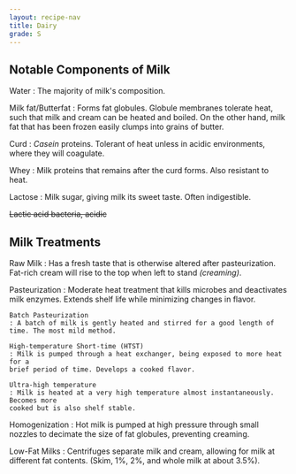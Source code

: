 ```yaml
---
layout: recipe-nav
title: Dairy
grade: S
---
```

## Notable Components of Milk
Water
: The majority of milk's composition.

Milk fat/Butterfat
: Forms fat globules. Globule membranes tolerate heat, such that milk and cream
can be heated and boiled. On the other hand, milk fat that has been frozen 
easily clumps into grains of butter. 

Curd
: *Casein* proteins. Tolerant of heat unless in acidic environments, where 
they will coagulate.

Whey
: Milk proteins that remains after the curd forms. Also resistant to heat.

Lactose
: Milk sugar, giving milk its sweet taste. Often indigestible.

~~Lactic acid bacteria, acidic~~

## Milk Treatments

Raw Milk
: Has a fresh taste that is otherwise altered after pasteurization. Fat-rich 
cream will rise to the top when left to stand *(creaming)*.

Pasteurization
: Moderate heat treatment that kills microbes and deactivates milk enzymes. 
Extends shelf life while minimizing changes in flavor.

    Batch Pasteurization
    : A batch of milk is gently heated and stirred for a good length of time. The most mild method.

    High-temperature Short-time (HTST)
    : Milk is pumped through a heat exchanger, being exposed to more heat for a 
    brief period of time. Develops a cooked flavor.

    Ultra-high temperature
    : Milk is heated at a very high temperature almost instantaneously. Becomes more
    cooked but is also shelf stable. 

Homogenization
: Hot milk is pumped at high pressure through small nozzles to decimate the size
of fat globules, preventing creaming.

Low-Fat Milks
: Centrifuges separate milk and cream, allowing for milk at different fat contents.
(Skim, 1%, 2%, and whole milk at about 3.5%).
